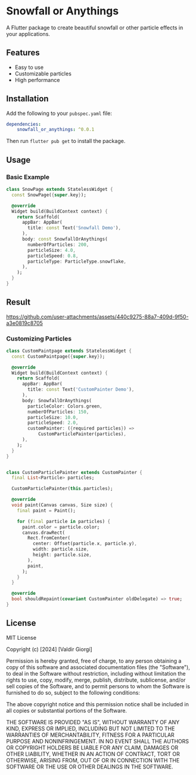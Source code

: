 # Snowfall or Anythings

A Flutter package to create beautiful snowfall or other particle effects in your applications.

## Features

- Easy to use
- Customizable particles
- High performance

## Installation

Add the following to your `pubspec.yaml` file:

```yaml
dependencies:
    snowfall_or_anythings: ^0.0.1
```

Then run `flutter pub get` to install the package.

## Usage

### Basic Example

```dart
class SnowPage extends StatelessWidget {
  const SnowPage({super.key});

  @override
  Widget build(BuildContext context) {
    return Scaffold(
      appBar: AppBar(
        title: const Text('Snowfall Demo'),
      ),
      body: const SnowfallOrAnythings(
        numberOfParticles: 200,
        particleSize: 4.0,
        particleSpeed: 0.8,
        particleType: ParticleType.snowflake,
      ),
    );
  }
}
```
## Result
https://github.com/user-attachments/assets/440c9275-88a7-409d-9f50-a3e0819c8705



### Customizing Particles

```dart
class CustomPaintpage extends StatelessWidget {
  const CustomPaintpage({super.key});

  @override
  Widget build(BuildContext context) {
    return Scaffold(
      appBar: AppBar(
        title: const Text('CustomPainter Demo'),
      ),
      body: SnowfallOrAnythings(
        particleColor: Colors.green,
        numberOfParticles: 150,
        particleSize: 10.0,
        particleSpeed: 2.0,
        customPainter: ({required particles}) =>
            CustomParticlePainter(particles),
      ),
    );
  }
}


class CustomParticlePainter extends CustomPainter {
  final List<Particle> particles;

  CustomParticlePainter(this.particles);

  @override
  void paint(Canvas canvas, Size size) {
    final paint = Paint();

    for (final particle in particles) {
      paint.color = particle.color;
      canvas.drawRect(
        Rect.fromCenter(
          center: Offset(particle.x, particle.y),
          width: particle.size,
          height: particle.size,
        ),
        paint,
      );
    }
  }

  @override
  bool shouldRepaint(covariant CustomPainter oldDelegate) => true;
}
```

## License
MIT License

Copyright (c) [2024] [Valdir Giorgi]

Permission is hereby granted, free of charge, to any person obtaining a copy
of this software and associated documentation files (the "Software"), to deal
in the Software without restriction, including without limitation the rights
to use, copy, modify, merge, publish, distribute, sublicense, and/or sell
copies of the Software, and to permit persons to whom the Software is
furnished to do so, subject to the following conditions:

The above copyright notice and this permission notice shall be included in all
copies or substantial portions of the Software.

THE SOFTWARE IS PROVIDED "AS IS", WITHOUT WARRANTY OF ANY KIND, EXPRESS OR
IMPLIED, INCLUDING BUT NOT LIMITED TO THE WARRANTIES OF MERCHANTABILITY,
FITNESS FOR A PARTICULAR PURPOSE AND NONINFRINGEMENT. IN NO EVENT SHALL THE
AUTHORS OR COPYRIGHT HOLDERS BE LIABLE FOR ANY CLAIM, DAMAGES OR OTHER
LIABILITY, WHETHER IN AN ACTION OF CONTRACT, TORT OR OTHERWISE, ARISING FROM,
OUT OF OR IN CONNECTION WITH THE SOFTWARE OR THE USE OR OTHER DEALINGS IN THE
SOFTWARE.
